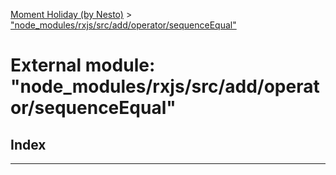 [Moment Holiday (by Nesto)](../README.md) > ["node_modules/rxjs/src/add/operator/sequenceEqual"](../modules/_node_modules_rxjs_src_add_operator_sequenceequal_.md)

# External module: "node_modules/rxjs/src/add/operator/sequenceEqual"

## Index

---

